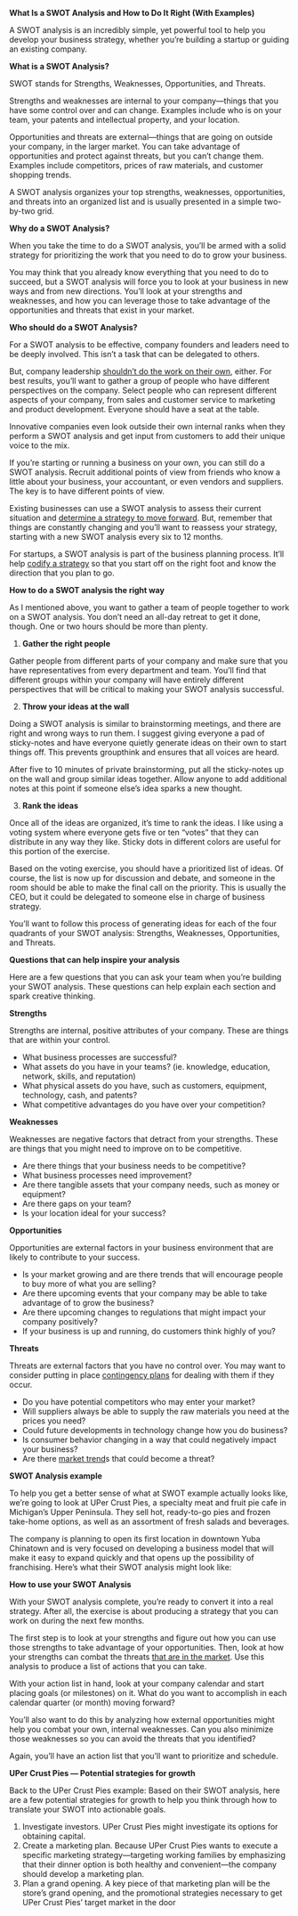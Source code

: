 ﻿**What Is a SWOT Analysis and How to Do It Right (With Examples)**

A SWOT analysis is an incredibly simple, yet powerful tool to help you develop your business strategy, whether you’re building a startup or guiding an existing company.

**What is a SWOT Analysis?**

SWOT stands for Strengths, Weaknesses, Opportunities, and Threats.

Strengths and weaknesses are internal to your company—things that you have some control over and can change. Examples include who is on your team, your patents and intellectual property, and your location.

Opportunities and threats are external—things that are going on outside your company, in the larger market. You can take advantage of opportunities and protect against threats, but you can’t change them. Examples include competitors, prices of raw materials, and customer shopping trends.

A SWOT analysis organizes your top strengths, weaknesses, opportunities, and threats into an organized list and is usually presented in a simple two-by-two grid.

**Why do a SWOT Analysis?**

When you take the time to do a SWOT analysis, you’ll be armed with a solid strategy for prioritizing the work that you need to do to grow your business.

You may think that you already know everything that you need to do to succeed, but a SWOT analysis will force you to look at your business in new ways and from new directions. You’ll look at your strengths and weaknesses, and how you can leverage those to take advantage of the opportunities and threats that exist in your market.

**Who should do a SWOT Analysis?**

For a SWOT analysis to be effective, company founders and leaders need to be deeply involved. This isn’t a task that can be delegated to others.

But, company leadership [shouldn’t do the work on their own](https://www.liveplan.com/blog/which-are-better-individual-or-team-goals/), either. For best results, you’ll want to gather a group of people who have different perspectives on the company. Select people who can represent different aspects of your company, from sales and customer service to marketing and product development. Everyone should have a seat at the table.

Innovative companies even look outside their own internal ranks when they perform a SWOT analysis and get input from customers to add their unique voice to the mix.

If you’re starting or running a business on your own, you can still do a SWOT analysis. Recruit additional points of view from friends who know a little about your business, your accountant, or even vendors and suppliers. The key is to have different points of view.

Existing businesses can use a SWOT analysis to assess their current situation and [determine a strategy to move forward](https://www.liveplan.com/blog/building-business-strategy/). But, remember that things are constantly changing and you’ll want to reassess your strategy, starting with a new SWOT analysis every six to 12 months.

For startups, a SWOT analysis is part of the business planning process. It’ll help [codify a strategy](https://www.liveplan.com/blog/business-tactics-strategy/) so that you start off on the right foot and know the direction that you plan to go.

**How to do a SWOT analysis the right way**

As I mentioned above, you want to gather a team of people together to work on a SWOT analysis. You don’t need an all-day retreat to get it done, though. One or two hours should be more than plenty.

1. **Gather the right people**

Gather people from different parts of your company and make sure that you have representatives from every department and team. You’ll find that different groups within your company will have entirely different perspectives that will be critical to making your SWOT analysis successful.

2. **Throw your ideas at the wall**

Doing a SWOT analysis is similar to brainstorming meetings, and there are right and wrong ways to run them. I suggest giving everyone a pad of sticky-notes and have everyone quietly generate ideas on their own to start things off. This prevents groupthink and ensures that all voices are heard.

After five to 10 minutes of private brainstorming, put all the sticky-notes up on the wall and group similar ideas together. Allow anyone to add additional notes at this point if someone else’s idea sparks a new thought.

3. **Rank the ideas**

Once all of the ideas are organized, it’s time to rank the ideas. I like using a voting system where everyone gets five or ten “votes” that they can distribute in any way they like. Sticky dots in different colors are useful for this portion of the exercise.

Based on the voting exercise, you should have a prioritized list of ideas. Of course, the list is now up for discussion and debate, and someone in the room should be able to make the final call on the priority. This is usually the CEO, but it could be delegated to someone else in charge of business strategy.

You’ll want to follow this process of generating ideas for each of the four quadrants of your SWOT analysis: Strengths, Weaknesses, Opportunities, and Threats.

**Questions that can help inspire your analysis**

Here are a few questions that you can ask your team when you’re building your SWOT analysis. These questions can help explain each section and spark creative thinking.

**Strengths**

Strengths are internal, positive attributes of your company. These are things that are within your control.

- What business processes are successful?
- What assets do you have in your teams? (ie. knowledge, education, network, skills, and reputation)
- What physical assets do you have, such as customers, equipment, technology, cash, and patents?
- What competitive advantages do you have over your competition?

**Weaknesses**

Weaknesses are negative factors that detract from your strengths. These are things that you might need to improve on to be competitive.

- Are there things that your business needs to be competitive?
- What business processes need improvement?
- Are there tangible assets that your company needs, such as money or equipment?
- Are there gaps on your team?
- Is your location ideal for your success?

**Opportunities**

Opportunities are external factors in your business environment that are likely to contribute to your success.

- Is your market growing and are there trends that will encourage people to buy more of what you are selling?
- Are there upcoming events that your company may be able to take advantage of to grow the business?
- Are there upcoming changes to regulations that might impact your company positively?
- If your business is up and running, do customers think highly of you?

**Threats**

Threats are external factors that you have no control over. You may want to consider putting in place [contingency plans](https://www.liveplan.com/blog/create-a-plan-to-save-your-company/) for dealing with them if they occur.

- Do you have potential competitors who may enter your market?
- Will suppliers always be able to supply the raw materials you need at the prices you need?
- Could future developments in technology change how you do business?
- Is consumer behavior changing in a way that could negatively impact your business?
- Are there [market trend](https://www.liveplan.com/blog/trends-for-small-businesses/)s that could become a threat?

**SWOT Analysis example**

To help you get a better sense of what at SWOT example actually looks like, we’re going to look at UPer Crust Pies, a specialty meat and fruit pie cafe in Michigan’s Upper Peninsula. They sell hot, ready-to-go pies and frozen take-home options, as well as an assortment of fresh salads and beverages.

The company is planning to open its first location in downtown Yuba Chinatown and is very focused on developing a business model that will make it easy to expand quickly and that opens up the possibility of franchising. Here’s what their SWOT analysis might look like:

**How to use your SWOT Analysis**

With your SWOT analysis complete, you’re ready to convert it into a real strategy. After all, the exercise is about producing a strategy that you can work on during the next few months.

The first step is to look at your strengths and figure out how you can use those strengths to take advantage of your opportunities. Then, look at how your strengths can combat the threats [that are in the market](https://www.liveplan.com/blog/market-analysis-in-4-steps/). Use this analysis to produce a list of actions that you can take.

With your action list in hand, look at your company calendar and start placing goals (or milestones) on it. What do you want to accomplish in each calendar quarter (or month) moving forward?

You’ll also want to do this by analyzing how external opportunities might help you combat your own, internal weaknesses. Can you also minimize those weaknesses so you can avoid the threats that you identified?

Again, you’ll have an action list that you’ll want to prioritize and schedule.

**UPer Crust Pies — Potential strategies for growth**

Back to the UPer Crust Pies example: Based on their SWOT analysis, here are a few potential strategies for growth to help you think through how to translate your SWOT into actionable goals.

1. Investigate investors. UPer Crust Pies might investigate its options for obtaining capital.
1. Create a marketing plan. Because UPer Crust Pies wants to execute a specific marketing strategy—targeting working families by emphasizing that their dinner option is both healthy and convenient—the company should develop a marketing plan.
1. Plan a grand opening. A key piece of that marketing plan will be the store’s grand opening, and the promotional strategies necessary to get UPer Crust Pies’ target market in the door
